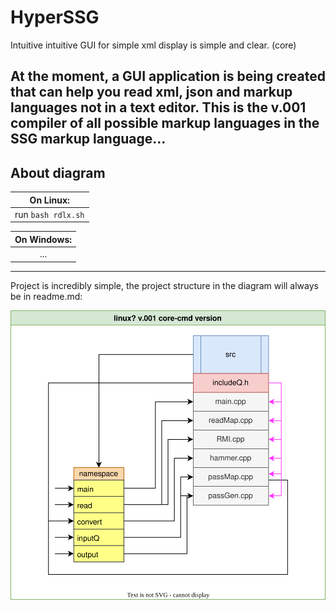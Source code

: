 # HyperSSG
Intuitive intuitive GUI for simple xml display is simple and clear. (core)

At the moment, a GUI application is being created that can help you read xml, json and markup languages not in a text editor. 
This is the v.001 compiler of all possible markup languages in the SSG markup language...
------------------------------------------------------------------------------------------------------------
## About diagram

|On Linux:|
|:---------:|
|run ``` bash rdlx.sh ```|


|On Windows:|
|:------------:|
|...|

------------------------------------------------------------------------------------------------------------

Project is incredibly simple, the project structure in the diagram will always be in readme.md:

![Alt Image](HypSsgDiag.drawio.svg) <!--- some update --> 

<!---
btw, there is always a file in the initial section.draw io with this diagram, you can always tweak it)
-->
